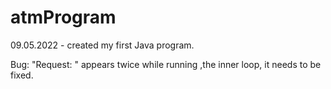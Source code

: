 # atmProgram

09.05.2022 - created my first Java program.

Bug: "Request: " appears twice while running ,the inner loop, it needs to be fixed.
